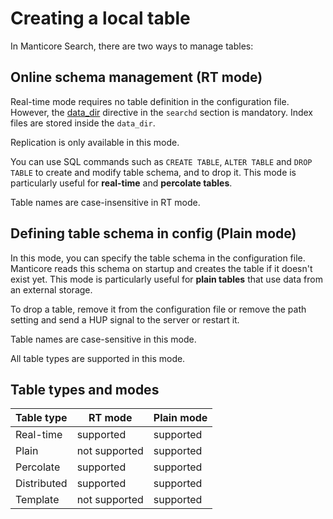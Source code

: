 # Creating a local table

In Manticore Search, there are two ways to manage tables:
## Online schema management (RT mode)
Real-time mode requires no table definition in the configuration file. However, the [data_dir](../Server_settings/Searchd.md#data_dir) directive in the `searchd` section is mandatory. Index files are stored inside the `data_dir`.

Replication is only available in this mode.

You can use SQL commands such as `CREATE TABLE`, `ALTER TABLE` and `DROP TABLE` to create and modify table schema, and to drop it. This mode is particularly useful for **real-time** and **percolate tables**.

Table names are case-insensitive in RT mode.

## Defining table schema in config (Plain mode)
In this mode, you can specify the table schema in the configuration file. Manticore reads this schema on startup and creates the table if it doesn't exist yet. This mode is particularly useful for **plain tables** that use data from an external storage.

To drop a table, remove it from the configuration file or remove the path setting and send a HUP signal to the server or restart it.

Table names are case-sensitive in this mode.

All table types are supported in this mode.


## Table types and modes


| Table type  | RT mode        | Plain mode  |
|-------------|----------------|-------------|
| Real-time   | supported      | supported   |
| Plain       | not supported  | supported   |
| Percolate   | supported      | supported   |
| Distributed | supported      | supported   |
| Template    | not supported  | supported   |

<!-- proofread -->
